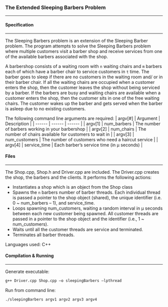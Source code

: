 ### The Extended Sleeping Barbers Problem
***
#### Specification
***
The Sleeping Barbers problem is an extension of the Sleeping Barber problem. The program attempts to solve the Sleeping Barbers problem where multiple customers visit a barber shop and receive services from one of the available barbers associated with the shop. 

A barbershop consists of a waiting room with `n` waiting chairs and `m` barbers each of which have a barber chair to service customers in `t` time. The barber goes to sleep if there are no customers in the waiting room and/ or in their barber chair. If all the waiting chairs are occupied when a customer enters the shop, then the customer leaves the shop without being serviced by a barber. If the barbers are busy and waiting chairs are available when a customer enters the shop, then the customer sits in one of the free waiting chairs. The customer wakes up the barber and gets served when the barber is asleep due to no existing customers. 

The following command line arguments are required:
| argv[#] | Argument | Description |
| ------ | ------ | ------ |
| argv[1] | num_barbers | The number of barbers working in your barbershop |
| argv[2] | num_chairs | The number of chairs available for customers to wait in |
| argv[3] | num_customers | The number of customers who need a haircut service | 
| argv[4] | service_time | Each barber’s service time (in μ seconds) |

#### Files
***
The Shop.cpp, Shop.h and Driver.cpp are included. The Driver.cpp creates the shop, the barbers and the clients.  It performs the following actions:
* Instantiates a shop which is an object from the Shop class
* Spawns the `n` barbers number of barber threads. Each individual thread is passed a pointer to the shop object (shared), the unique identifier (i.e.  0 ~ num_barbers – 1), and service_time.
* Loops spawning num_customers, waiting a random interval in μ seconds between each new customer being spawned.  All customer threads are passed in a pointer to the shop object and the identifier (i.e., 1 ~ num_customers).
* Waits until all the customer threads are service and terminated.
* Terminates all barber threads.

Languages used: C++

#### Compilation & Running
***
Generate executable:
```sh
g++ Driver.cpp Shop.cpp –o sleepingBarbers –lpthread
```
Run from command line:

```sh
./sleepingBarbers argv1 argv2 argv3 argv4
```

